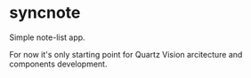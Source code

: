 # syncnote

Simple note-list app.

For now it's only starting point for Quartz Vision arcitecture and components development.
